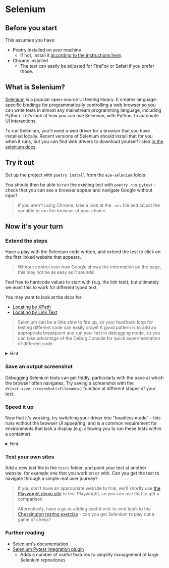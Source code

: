 # Selenium

## Before you start

This assumes you have:
- Poetry installed on your machine
  - If not, install it [according to the instructions here](https://python-poetry.org/docs/#installation). 
- Chrome installed
  - The test can easily be adjusted for FireFox or Safari if you prefer those.

## What is Selenium?

[Selenium](https://www.selenium.dev/) is a popular open-source UI testing library. It creates language-specific bindings for programmatically controlling a web browser so you can write tests in almost any mainstream programming language, including Python. Let’s look at how you can use Selenium, with Python, to automate UI interactions.

To run Selenium, you'll need a web driver for a browser that you have installed locally. Recent versions of Selenium should install that for you when it runs, but you can find web drivers to download yourself listed [in the selenium docs](https://www.selenium.dev/documentation/webdriver/troubleshooting/errors/driver_location/#download-the-driver). 

## Try it out

Set up the project with `poetry install` from the `e2e-selenium` folder.

You should then be able to run the existing test with `poetry run pytest` - check that you can see a browser appear and navigate Google without input!

> If you aren't using Chrome, take a look at the `.env` file and adjust the variable to run the browser of your choice.

## Now it's your turn

### Extend the steps
Have a play with the Selenium code written, and extend the test to click on the first linked website that appears.

> Without control over how Google shows the information on the page, this may not be as easy as it sounds!

Feel free to hardcode values to start with (e.g. the link text), but ultimately we want this to work for different typed text.

You may want to look at the docs for:
* [Locating by XPath](https://selenium-python.readthedocs.io/locating-elements.html#locating-by-xpath)
* [Locating by Link Text](https://selenium-python.readthedocs.io/locating-elements.html#locating-hyperlinks-by-link-text)

> Selenium can be a little slow to fire up, so your feedback loop for testing different code can easily crawl! A good pattern is to add an appropriate breakpoint and run your test in debugging mode, so you can take advantage of the Debug Console for quick experimentation of different code.

<details> <summary>Hint</summary>

Unfortunately, if you try getting the first `<a>` tag, you'll find it's not the desired search result.

First we need to find a consistent route to navigate the HTML that we can describe. Can you find any ids that get us to the correct part of the page?

One way to do this is to find the first anchor tag (`<a>`) that sits within the search results.

We can do that either as part of a complex XPath string, or by iterating over anchor tags in Python.

</details>

### Save an output screenshot

Debugging Selenium tests can get fiddly, particularly with the pace at which the browser often navigates. Try saving a screenshot with the `driver.save_screenshot(<filename>)` function at different stages of your test.

### Speed it up

Now that it's working, try switching your driver into "headless mode" - this runs without the browser UI appearing, and is a common requirement for environments that lack a display (e.g. allowing you to run these tests within a container).

<details> <summary>Hint</summary> 

```python
  opt = webdriver.ChromeOptions()
  opt.add_argument("--headless=new")
```
</details>

### Test your own sites

Add a new test file in the `tests` folder, and point your test at another website, for example one that you work on or with. Can you get the test to navigate through a simple real user journey?

> If you don't have an appropriate website to trial, we'll shortly use [the Playwright demo site](https://demo.playwright.dev/todomvc) to test Playwright, so you can use that to get a comparison.

> Alternatively, have a go at adding useful end-to-end tests to the [Chessington testing exercise](https://github.com/corndeladmin/Devops-Chessington-Python) - can you get Selenium to play out a game of chess?

### Further reading

- [Selenium's documentation](https://www.selenium.dev/documentation/)
- [Selenium Pytest integration plugin](https://pytest-selenium.readthedocs.io/en/latest/user_guide.html)
  - Adds a number of useful features to simplify management of large Selenium repositories